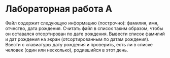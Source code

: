 # Лабораторная работа А
Файл содержит следующую информацию (построчно): фамилия, имя, отчество, дата рождения. Считать файл в список таким образом, чтобы он оставался отсортирован по дате рождения. Вывести список фамилий и дат рождения на экран (отсортированным по датам рождения). Ввести с клавиатуры дату рождения и проверить, есть ли в списке человек (один или несколько), родившийся в этот день.
